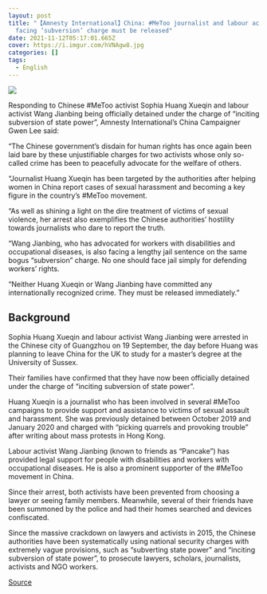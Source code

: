 ```yaml
---
layout: post
title: "【Amnesty International】China: #MeToo journalist and labour activist
  facing ‘subversion’ charge must be released"
date: 2021-11-12T05:17:01.665Z
cover: https://i.imgur.com/hVNAgw8.jpg
categories: []
tags:
  - English
---
```

![](https://i.imgur.com/hVNAgw8.jpg)

Responding to Chinese #MeToo activist Sophia Huang Xueqin and labour activist Wang Jianbing being officially detained under the charge of “inciting subversion of state power”, Amnesty International’s China Campaigner Gwen Lee said:

“The Chinese government’s disdain for human rights has once again been laid bare by these unjustifiable charges for two activists whose only so-called crime has been to peacefully advocate for the welfare of others.

“Journalist Huang Xueqin has been targeted by the authorities after helping women in China report cases of sexual harassment and becoming a key figure in the country’s #MeToo movement.

“As well as shining a light on the dire treatment of victims of sexual violence, her arrest also exemplifies the Chinese authorities’ hostility towards journalists who dare to report the truth.   

“Wang Jianbing, who has advocated for workers with disabilities and occupational diseases, is also facing a lengthy jail sentence on the same bogus “subversion” charge. No one should face jail simply for defending workers’ rights.

“Neither Huang Xueqin or Wang Jianbing have committed any internationally recognized crime. They must be released immediately.”

## Background

Sophia Huang Xueqin and labour activist Wang Jianbing were arrested in the Chinese city of Guangzhou on 19 September, the day before Huang was planning to leave China for the UK to study for a master’s degree at the University of Sussex.

Their families have confirmed that they have now been officially detained under the charge of “inciting subversion of state power”.

Huang Xueqin is a journalist who has been involved in several #MeToo campaigns to provide support and assistance to victims of sexual assault and harassment. She was previously detained between October 2019 and January 2020 and charged with “picking quarrels and provoking trouble” after writing about mass protests in Hong Kong.

Labour activist Wang Jianbing (known to friends as “Pancake”) has provided legal support for people with disabilities and workers with occupational diseases. He is also a prominent supporter of the #MeToo movement in China.

Since their arrest, both activists have been prevented from choosing a lawyer or seeing family members. Meanwhile, several of their friends have been summoned by the police and had their homes searched and devices confiscated.

Since the massive crackdown on lawyers and activists in 2015, the Chinese authorities have been systematically using national security charges with extremely vague provisions, such as “subverting state power” and “inciting subversion of state power”, to prosecute lawyers, scholars, journalists, activists and NGO workers.  

[Source](https://www.amnesty.org/en/latest/news/2021/11/china-metoo-journalist-and-labour-activist-facing-subversion-charge-must-be-released/)
